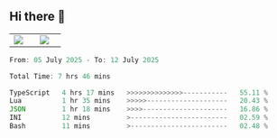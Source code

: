 ## Hi there 👋

<p align="center">
  <table align="center">
  <tr border="none">
  <td width="35%" align="center">
    <img  align="center"  src="http://github-profile-summary-cards.vercel.app/api/cards/stats?username=ricepunk&theme=github_dark" />
  </td>
    
  <td width="65%" align="center">
    <img  align="center"  src="http://github-profile-summary-cards.vercel.app/api/cards/profile-details?username=ricepunk&theme=github_dark" />
  </td>
  </tr>
  </table>
</p>

<!--START_SECTION:waka-->

```typescript
From: 05 July 2025 - To: 12 July 2025

Total Time: 7 hrs 46 mins

TypeScript   4 hrs 17 mins   >>>>>>>>>>>>>>-----------   55.11 %
Lua          1 hr 35 mins    >>>>>--------------------   20.43 %
JSON         1 hr 18 mins    >>>>---------------------   16.86 %
INI          12 mins         >------------------------   02.59 %
Bash         11 mins         >------------------------   02.48 %
```

<!--END_SECTION:waka-->
